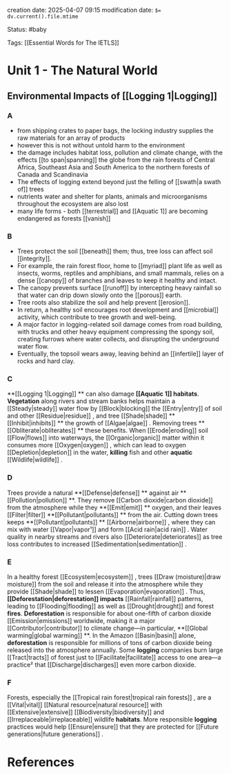 creation date: 2025-04-07 09:15
modification date: `$= dv.current().file.mtime`

Status: #baby 

Tags: [[Essential Words for The IETLS]]

# Unit 1 - The Natural World

## Environmental Impacts of [[Logging 1|Logging]] 

### A

- from shipping crates to paper bags, the locking industry supplies the raw materials for an array of products
- however this is not without untold harm to the environment
- the damage includes habitat loss, pollution and climate change, with the effects [[to span|spanning]]  the globe from the rain forests of Central Africa, Southeast Asia and South America to the northern forests of Canada and  Scandinavia
- The effects of logging extend beyond just the felling of [[swath|a swath of]]  trees
- nutrients water and shelter for plants, animals and microorganisms throughout the ecosystem are also lost
- many life forms - both [[terrestrial]] and [[Aquatic 1]] are becoming endangered as forests [[vanish]]

### B

- Trees protect the soil [[beneath]] them; thus, tree loss can affect soil [[integrity]]. 
- For example, the rain forest floor, home to [[myriad]] plant life as well as insects, worms, reptiles and amphibians, and small mammals, relies on a dense [[canopy]] of branches and leaves to keep it healthy and intact. 
- The canopy prevents surface [[runoff]] by intercepting heavy rainfall so that water can drip down slowly onto the [[porous]] earth. 
- Tree roots also stabilize the soil and help prevent [[erosion]]. 
- In return, a healthy soil encourages root development and [[microbial]] activity, which contribute to tree growth and well-being. 
- A major factor in logging-related soil damage comes from road building, with trucks and other heavy equipment compressing the spongy soil, creating furrows where water collects, and disrupting the underground water flow. 
- Eventually, the topsoil wears away, leaving behind an [[infertile]] layer of rocks and hard clay.

### C

**[[Logging 1|Logging]] ** can also damage **[[Aquatic 1]] habitats**. **Vegetation** along rivers and stream banks helps maintain a [[Steady|steady]]  water flow by [[Block|blocking]]  the [[Entry|entry]]  of soil and other [[Residue|residue]] , and tree [[Shade|shade]]  **[[Inhibit|inhibits]] ** the growth of [[Algae|algae]] . Removing trees **[[Obliterate|obliterates]] ** these benefits. When [[Erode|eroding]]  soil [[Flow|flows]]  into waterways, the [[Organic|organic]]  matter within it consumes more [[Oxygen|oxygen]] , which can lead to oxygen [[Depletion|depletion]]  in the water, **killing** fish and other **aquatic** [[Wildlife|wildlife]] .

### D

Trees provide a natural **[[Defense|defense]] ** against air **[[Pollution|pollution]] **. They remove [[Carbon dioxide|carbon dioxide]]  from the atmosphere while they **[[Emit|emit]] ** oxygen, and their leaves [[Filter|filter]]  **[[Pollutant|pollutants]] ** from the air. Cutting down trees keeps **[[Pollutant|pollutants]] ** [[Airborne|airborne]] , where they can mix with water [[Vapor|vapor¹]]  and form [[Acid rain|acid rain]] . Water quality in nearby streams and rivers also [[Deteriorate|deteriorates]]  as tree loss contributes to increased [[Sedimentation|sedimentation]] .


### E

In a healthy forest [[Ecosystem|ecosystem]] , trees [[Draw (moisture)|draw moisture]]  from the soil and release it into the atmosphere while they provide [[Shade|shade]]  to lessen [[Evaporation|evaporation]] . Thus, **[[Deforestation|deforestation]]  impacts** [[Rainfall|rainfall]]  patterns, leading to [[Flooding|flooding]]  as well as [[Drought|drought]]  and forest **fires**. **Deforestation** is responsible for about one-fifth of carbon dioxide [[Emission|emissions]]  worldwide, making it a major [[Contributor|contributor]]  to climate change—in particular, **[[Global warming|global warming]] **. In the Amazon [[Basin|basin]]  alone, **deforestation** is responsible for millions of tons of carbon dioxide being released into the atmosphere annually. Some **logging** companies burn large [[Tract|tracts]]  of forest just to [[Facilitate|facilitate]]  access to one area—a practice² that [[Discharge|discharges]]  even more carbon dioxide.


### F

Forests, especially the [[Tropical rain forest|tropical rain forests]] , are a [[Vital|vital]]  [[Natural resource|natural resource]]  with [[Extensive|extensive]]  [[Biodiversity|biodiversity]]  and [[Irreplaceable|irreplaceable]]  wildlife **habitats**. More responsible **logging** practices would help [[Ensure|ensure]]  that they are protected for [[Future generations|future generations]] .





# References